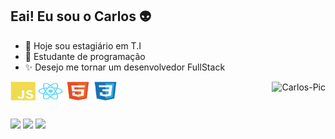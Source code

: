 ## Eai! Eu sou o Carlos 👽

- 🔭 Hoje sou estagiário em T.I
- 🌱 Estudante de programação
- ✨ Desejo me tornar um desenvolvedor FullStack

<div> 
  <img align="center" alt="Carlos-Js" height="30" width="40" src="https://raw.githubusercontent.com/devicons/devicon/master/icons/javascript/javascript-plain.svg">
  <img align="center" alt="Carlos-React" height="30" width="40" src="https://raw.githubusercontent.com/devicons/devicon/master/icons/react/react-original.svg">
  <img align="center" alt="Carlos-HTML" height="30" width="40" src="https://raw.githubusercontent.com/devicons/devicon/master/icons/html5/html5-original.svg">
  <img align="center" alt="Carlos-CSS" height="30" width="40" src="https://raw.githubusercontent.com/devicons/devicon/master/icons/css3/css3-original.svg">
  <img align="right" alt="Carlos-Pic" src="https://i0.wp.com/inspi.com.br/wp-content/uploads/2016/05/tumblr_ns75p2DE2D1qaintho1_400.gif?fit=320%2C240&ssl=1"
  </div>
  
 
 ## 
  
  
  <a href="https://instagram.com/kacesarpiercer" target="_blank"><img src="https://img.shields.io/badge/-Instagram-%23E4405F?style=for-the-badge&logo=instagram&logoColor=white" target="_blank"></a>
  <a href = "mailto:kacesardev@gmail.com"><img src="https://img.shields.io/badge/-Gmail-%23333?style=for-the-badge&logo=gmail&logoColor=white" target="_blank"></a>
  <a href="https://www.linkedin.com/in/carlos-c%C3%A9sar-6060a7261/" target="_blank"><img src="https://img.shields.io/badge/-LinkedIn-%230077B5?style=for-the-badge&logo=linkedin&logoColor=white" target="_blank"></a> 
  
  
